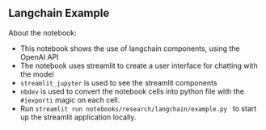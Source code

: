 ## Langchain Example

About the notebook:
- This notebook shows the use of langchain components, using the OpenAI API
- The notebook uses streamlit to create a user interface for chatting with the model
- `streamlit_jupyter` is used to see the streamlit components 
- `nbdev` is used to convert the notebook cells into python file with the `#|exporti` magic on each cell.
- Run `streamlit run notebooks/research/langchain/example.py ` to start up the streamlit application locally.